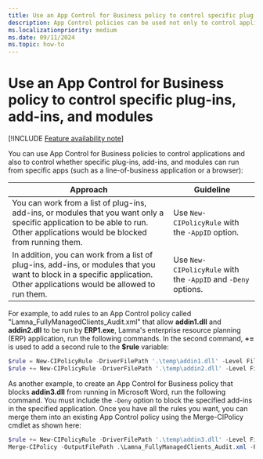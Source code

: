 ```yaml
---
title: Use an App Control for Business policy to control specific plug-ins, add-ins, and modules
description: App Control policies can be used not only to control applications, but also to control whether specific plug-ins, add-ins, and modules can run from specific apps.
ms.localizationpriority: medium
ms.date: 09/11/2024
ms.topic: how-to
---
```


# Use an App Control for Business policy to control specific plug-ins, add-ins, and modules

[!INCLUDE [Feature availability note](../includes/feature-availability-note.md)]

You can use App Control for Business policies to control applications and also to control whether specific plug-ins, add-ins, and modules can run from specific apps (such as a line-of-business application or a browser):

| Approach | Guideline |
|---|---|
| You can work from a list of plug-ins, add-ins, or modules that you want only a specific application to be able to run. Other applications would be blocked from running them. | Use `New-CIPolicyRule` with the `-AppID` option. |
| In addition, you can work  from a list of plug-ins, add-ins, or modules that you want to block in a specific application. Other applications would be allowed to run them. | Use `New-CIPolicyRule` with the `-AppID` and `-Deny` options. |

For example, to add rules to an App Control policy called "Lamna_FullyManagedClients_Audit.xml" that allow **addin1.dll** and **addin2.dll** to be run by **ERP1.exe**, Lamna's enterprise resource planning (ERP) application, run the following commands. In the second command, **+=** is used to add a second rule to the **$rule** variable:

```powershell
$rule = New-CIPolicyRule -DriverFilePath '.\temp\addin1.dll' -Level FileName -AppID '.\ERP1.exe'
$rule += New-CIPolicyRule -DriverFilePath '.\temp\addin2.dll' -Level FileName -AppID '.\ERP1.exe'
```

As another example, to create an App Control for Business policy that blocks **addin3.dll** from running in Microsoft Word, run the following command. You must include the `-Deny` option to block the specified add-ins in the specified application. Once you have all the rules you want, you can merge them into an existing App Control policy using the Merge-CIPolicy cmdlet as shown here:

```powershell
$rule += New-CIPolicyRule -DriverFilePath '.\temp\addin3.dll' -Level FileName -Deny -AppID '.\winword.exe'
Merge-CIPolicy -OutputFilePath .\Lamna_FullyManagedClients_Audit.xml -PolicyPaths .\Lamna_FullyManagedClients_Audit.xml -Rules $rule
```

